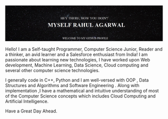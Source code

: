 
![Github hello image](https://github.com/heyrahull/heyrahull/blob/master/Rahul_github_image.jpg?raw=true)

Hello! I am a Self-taught Programmer, Computer Science Junior, Reader and a thinker,
an avid learner and a Salesforce enthusiast from India!
I am passionate about learning new technologies, I have worked upon Web development, Machine 
Learning, Data Science, Cloud computing and several other computer science technologies.

I generally code in C++, Python and I am well-versed with OOP , Data Structures and Algorithms and Software Engineering .
Along with implementation ,I have a mathematical and intuitive understanding of most of the Computer Science concepts which includes Cloud Computing and Artificial Intelligence.

Have a Great Day Ahead.
